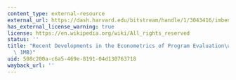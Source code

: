 ```yaml
---
content_type: external-resource
external_url: https://dash.harvard.edu/bitstream/handle/1/3043416/imbens_recent.pdf?sequence
has_external_license_warning: true
license: https://en.wikipedia.org/wiki/All_rights_reserved
status: ''
title: "Recent Developments in the Econometrics of Program Evaluation\u201D (PDF -\
  \ 1MB)"
uid: 508c200a-c6a5-469e-8191-04d130763718
wayback_url: ''
---
```

